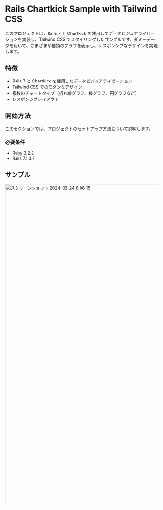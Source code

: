 # Rails Chartkick Sample with Tailwind CSS

このプロジェクトは、Rails 7 と Chartkick を使用してデータビジュアライゼーションを実装し、Tailwind CSS でスタイリングしたサンプルです。ダミーデータを用いて、さまざまな種類のグラフを表示し、レスポンシブなデザインを実現します。

## 特徴

- Rails 7 と Chartkick を使用したデータビジュアライゼーション
- Tailwind CSS でのモダンなデザイン
- 複数のチャートタイプ（折れ線グラフ、棒グラフ、円グラフなど）
- レスポンシブレイアウト

## 開始方法

このセクションでは、プロジェクトのセットアップ方法について説明します。

### 必要条件

- Ruby 3.2.2
- Rails 7.1.3.2


## サンプル
<img width="1058" alt="スクリーンショット 2024-03-24 8 06 15" src="https://github.com/Kazuya-Sakashita/rails7-chartkick-graph-sample/assets/64903209/2bf32e92-f1f4-4ea2-a55e-80382544ad59">
